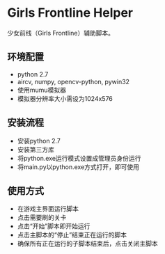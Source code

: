 # Girls Frontline Helper

少女前线（Girls Frontline）辅助脚本。

## 环境配置

- python 2.7
- aircv, numpy, opencv-python, pywin32
- 使用mumu模拟器
- 模拟器分辨率大小需设为1024x576

## 安装流程

- 安装python 2.7
- 安装第三方库
- 将python.exe运行模式设置成管理员身份运行
- 将main.py以python.exe方式打开，即可使用

## 使用方式

- 在游戏主界面运行脚本
- 点击需要刷的关卡
- 点击“开始”脚本即开始运行
- 点击主脚本的“停止”结束正在运行的脚本
- 确保所有正在运行的子脚本结束后，点击关闭主脚本